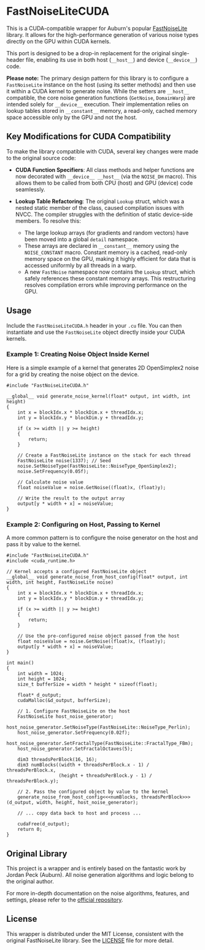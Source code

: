 # FastNoiseLiteCUDA

This is a CUDA-compatible wrapper for Auburn's popular [FastNoiseLite](https://github.com/Auburn/FastNoiseLite) library. It allows for the high-performance generation of various noise types directly on the GPU within CUDA kernels.

This port is designed to be a drop-in replacement for the original single-header file, enabling its use in both host (`__host__`) and device (`__device__`) code.

**Please note:** The primary design pattern for this library is to configure a `FastNoiseLite` instance on the host (using its setter methods) and then use it within a CUDA kernel to generate noise. While the setters are `__host__` compatible, the core noise generation functions (`GetNoise`, `DomainWarp`) are intended solely for `__device__` execution. Their implementation relies on lookup tables stored in `__constant__` memory, a read-only, cached memory space accessible only by the GPU and not the host.

## Key Modifications for CUDA Compatibility

To make the library compatible with CUDA, several key changes were made to the original source code:

*   **CUDA Function Specifiers**: All class methods and helper functions are now decorated with `__device__ __host__` (via the `NOISE_DH` macro). This allows them to be called from both CPU (host) and GPU (device) code seamlessly.

*   **Lookup Table Refactoring**: The original `Lookup` struct, which was a nested static member of the class, caused compilation issues with NVCC. The compiler struggles with the definition of static device-side members. To resolve this:
    *   The large lookup arrays (for gradients and random vectors) have been moved into a global `detail` namespace.
    *   These arrays are declared in `__constant__` memory using the `NOISE_CONSTANT` macro. Constant memory is a cached, read-only memory space on the GPU, making it highly efficient for data that is accessed uniformly by all threads in a warp.
    *   A new `FastNoise` namespace now contains the `Lookup` struct, which safely references these constant memory arrays. This restructuring resolves compilation errors while improving performance on the GPU.

## Usage

Include the `FastNoiseLiteCUDA.h` header in your `.cu` file. You can then instantiate and use the `FastNoiseLite` object directly inside your CUDA kernels.

### Example 1: Creating Noise Object Inside Kernel

Here is a simple example of a kernel that generates 2D OpenSimplex2 noise for a grid by creating the noise object on the device.

```cuda
#include "FastNoiseLiteCUDA.h"

__global__ void generate_noise_kernel(float* output, int width, int height)
{
    int x = blockIdx.x * blockDim.x + threadIdx.x;
    int y = blockIdx.y * blockDim.y + threadIdx.y;

    if (x >= width || y >= height)
    {
        return;
    }

    // Create a FastNoiseLite instance on the stack for each thread
    FastNoiseLite noise(1337); // Seed
    noise.SetNoiseType(FastNoiseLite::NoiseType_OpenSimplex2);
    noise.SetFrequency(0.05f);

    // Calculate noise value
    float noiseValue = noise.GetNoise((float)x, (float)y);

    // Write the result to the output array
    output[y * width + x] = noiseValue;
}
```

### Example 2: Configuring on Host, Passing to Kernel

A more common pattern is to configure the noise generator on the host and pass it by value to the kernel.

```cuda
#include "FastNoiseLiteCUDA.h"
#include <cuda_runtime.h>

// Kernel accepts a configured FastNoiseLite object
__global__ void generate_noise_from_host_config(float* output, int width, int height, FastNoiseLite noise)
{
    int x = blockIdx.x * blockDim.x + threadIdx.x;
    int y = blockIdx.y * blockDim.y + threadIdx.y;

    if (x >= width || y >= height)
    {
        return;
    }

    // Use the pre-configured noise object passed from the host
    float noiseValue = noise.GetNoise((float)x, (float)y);
    output[y * width + x] = noiseValue;
}

int main()
{
    int width = 1024;
    int height = 1024;
    size_t bufferSize = width * height * sizeof(float);

    float* d_output;
    cudaMalloc(&d_output, bufferSize);

    // 1. Configure FastNoiseLite on the host
    FastNoiseLite host_noise_generator;
    host_noise_generator.SetNoiseType(FastNoiseLite::NoiseType_Perlin);
    host_noise_generator.SetFrequency(0.02f);
    host_noise_generator.SetFractalType(FastNoiseLite::FractalType_FBm);
    host_noise_generator.SetFractalOctaves(5);

    dim3 threadsPerBlock(16, 16);
    dim3 numBlocks((width + threadsPerBlock.x - 1) / threadsPerBlock.x, 
                   (height + threadsPerBlock.y - 1) / threadsPerBlock.y);

    // 2. Pass the configured object by value to the kernel
    generate_noise_from_host_config<<<numBlocks, threadsPerBlock>>>(d_output, width, height, host_noise_generator);

    // ... copy data back to host and process ...

    cudaFree(d_output);
    return 0;
}
```

## Original Library

This project is a wrapper and is entirely based on the fantastic work by Jordan Peck (Auburn). All noise generation algorithms and logic belong to the original author.

For more in-depth documentation on the noise algorithms, features, and settings, please refer to the [official repository](https://github.com/Auburn/FastNoiseLite).

## License

This wrapper is distributed under the MIT License, consistent with the original FastNoiseLite library. See the [LICENSE](LICENSE) file for more detail.
